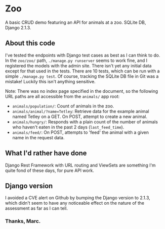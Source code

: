 # Zoo
A basic CRUD demo featuring an API for animals at a zoo. SQLite DB, Django 2.1.3.

## About this code
I've tested the endpoints with Django test cases as best as I can think to do. In the `zoo/zoo/` path,
`./manage.py runserver` seems to work fine, and I registered the models with the admin site. There isn't yet any initial data except for that used in the tests. There are 10 tests, which can be run with a simple `./manage.py test`. Of course, tracking the SQLite DB file in Git was a mistake! Luckily this isn't anything sensitive.

Note: There was no index page specified in the document, so the following URL paths are all accessible from the `animals/` app root:

* `animals/population/`: Count of animals in the zoo.
* `animals/animal/?name=Tetley`: Retrieve data for the example animal named Tetley on a GET. On POST, attempt to create a new animal.
* `animals/hungry/`: Responds with a plain count of the number of animals who haven't eaten in the past 2 days (`last_feed_time`).
* `animals/feed/`: On POST, attempts to 'feed' the animal with a given name in the request data.

## What I'd rather have done
Django Rest Framework with URL routing and ViewSets are something I'm quite fond of these days, for pure API work.

## Django version
I avoided a CVE alert on Github by bumping the Django version to 2.1.3, which didn't seem to have any noticeable effect on the nature of the assessment as far as I can tell.


### Thanks, Marc.
